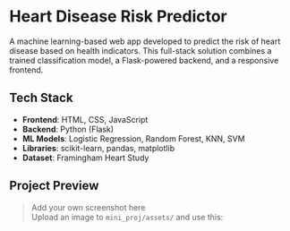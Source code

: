 # Heart Disease Risk Predictor

A machine learning-based web app developed to predict the risk of heart disease based on health indicators. This full-stack solution combines a trained classification model, a Flask-powered backend, and a responsive frontend.


## Tech Stack

- **Frontend**: HTML, CSS, JavaScript
- **Backend**: Python (Flask)
- **ML Models**: Logistic Regression, Random Forest, KNN, SVM
- **Libraries**: scikit-learn, pandas, matplotlib
- **Dataset**: Framingham Heart Study


## Project Preview

> Add your own screenshot here  
> Upload an image to `mini_proj/assets/` and use this:





